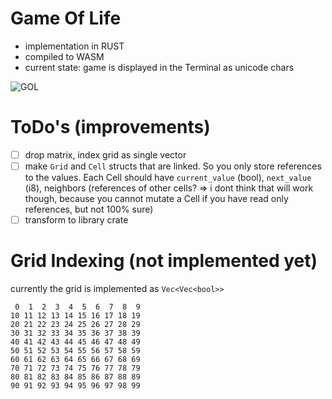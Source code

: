# Game Of Life
- implementation in RUST
- compiled to WASM
- current state: game is displayed in the Terminal as unicode chars

![GOL](https://user-images.githubusercontent.com/44790691/129497550-5493e665-dde5-4542-b2f7-1b113474bc79.gif)


# ToDo's (improvements)
- [ ] drop matrix, index grid as single vector
- [ ] make `Grid` and `Cell` structs that are linked. So you only store references to the values. Each Cell should have `current_value` (bool), `next_value` (i8), neighbors (references of other cells? => i dont think that will work though, because you cannot mutate a Cell if you have read only references, but not 100% sure) 
- [ ] transform to library crate

# Grid Indexing (not implemented yet)
currently the grid is implemented as `Vec<Vec<bool>>`
```
 0  1  2  3  4  5  6  7  8  9
10 11 12 13 14 15 16 17 18 19
20 21 22 23 24 25 26 27 28 29
30 31 32 33 34 35 36 37 38 39
40 41 42 43 44 45 46 47 48 49
50 51 52 53 54 55 56 57 58 59
60 61 62 63 64 65 66 67 68 69
70 71 72 73 74 75 76 77 78 79
80 81 82 83 84 85 86 87 88 89
90 91 92 93 94 95 96 97 98 99
```
